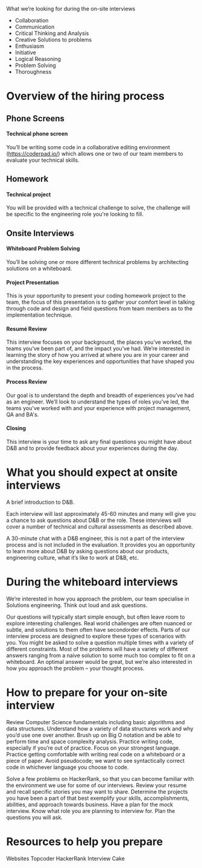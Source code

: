 What we’re looking for during the on-site interviews
* Collaboration
* Communication
* Critical Thinking and Analysis
* Creative Solutions to problems
* Enthusiasm
* Initiative
* Logical Reasoning
* Problem Solving
* Thoroughness 
# Overview of the hiring process
## Phone Screens
#### Technical phone screen
You’ll be writing some code in a collaborative editing environment (https://coderpad.io/) which allows one or two of our team members to evaluate your technical skills.

## Homework
#### Technical project
You will be provided with a technical challenge to solve, the challenge will be specific to the engineering role you're looking to fill.

## Onsite Interviews
#### Whiteboard Problem Solving
You’ll be solving one or more different technical problems by architecting solutions on a whiteboard.

#### Project Presentation
This is your opportunity to present your coding homework project to the team, the focus of this presentation is to gather your comfort level in talking through code and design and field questions from team members as to the implementation technique.

#### Resumé Review
This interview focuses on your background, the places you’ve worked, the teams you’ve been part of, and the impact you’ve had. We’re interested in learning the story of how you arrived at where you are in your career and understanding the key experiences and opportunities that have shaped you in the process.

#### Process Review
Our goal is to understand the depth and breadth of experiences you’ve had as an engineer. We’ll look to understand the types of roles you’ve led, the teams you've worked with and your experience with project management, QA and BA's.  

#### Closing
This interview is your time to ask any final questions you might have about D&B and to provide feedback about your experiences during the day.

# What you should expect at onsite interviews
A brief introduction to D&B.

Each interview will last approximately 45-­60 minutes and many will give you a chance to ask questions about D&B or the role. These interviews will cover a number of technical and cultural assessments as described above.

A 30-minute chat with a D&B engineer, this is not a part of the interview process and is not included in the evaluation. It provides you an opportunity to learn more about D&B by asking questions about our products, engineering culture, what it’s like to work at D&B, etc.

# During the whiteboard interviews
We’re interested in how you approach the problem, our team specialise in Solutions engineering. Think out loud and ask questions.

Our questions will typically start simple enough, but often leave room to explore interesting challenges. Real world challenges are often nuanced or subtle, and solutions to them often have second­order effects. Parts of our interview process are designed to explore these types of scenarios with you. You might be asked to solve a question multiple times with a variety of different constraints. Most of the problems will have a variety of different answers ranging from a naive solution to some much too complex to fit on a whiteboard. An optimal answer would be great, but we’re also interested in how you approach the problem – your thought process.

# How to prepare for your on-site interview
Review Computer Science fundamentals including basic algorithms and data structures. Understand how a variety of data structures work and why you’d use one over another. Brush up on Big O notation and be able to perform time and space complexity analysis. Practice writing code, especially if you’re out of practice. Focus on your strongest language. Practice getting comfortable with writing real code on a whiteboard or a piece of paper. Avoid pseudo­code; we want to see syntactically correct code in whichever language you choose to code.

Solve a few problems on HackerRank, so that you can become familiar with the environment we use for some of our interviews. Review your resume and recall specific stories you may want to share. Determine the projects you have been a part of that best exemplify your skills, accomplishments, abilities, and approach towards business. Have a plan for the mock interview. Know what role you are planning to interview for. Plan the questions you will ask.

# Resources to help you prepare
Websites
Topcoder 
HackerRank 
Interview Cake 